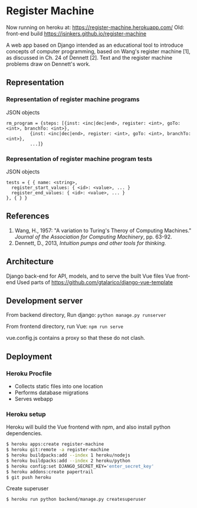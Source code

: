 # Register Machine

Now running on heroku at:
https://register-machine.herokuapp.com/
Old: front-end build
https://jsinkers.github.io/register-machine

A web app based on Django intended as an educational tool to introduce concepts
of computer programming, based on Wang's register machine [1], as discussed in
Ch. 24 of Dennett [2].  Text and the register machine problems draw on 
Dennett's work.    

## Representation 

### Representation of register machine programs

JSON objects
```
rm_program = {steps: [{inst: <inc|dec|end>, register: <int>, goTo: <int>, branchTo: <int>},
         {inst: <inc|dec|end>, register: <int>, goTo: <int>, branchTo: <int>},
         ...]}
```

         
### Representation of register machine program tests

JSON objects
```
tests = { { name: <string>,
  register_start_values: { <id>: <value>, ... }
  register_end_values: { <id>: <value>, ... }
}, { } }
```

## References

1. Wang, H., 1957: "A variation to Turing's Theroy of Computing Machines." *Journal
of the Association for Computing Machinery*, pp. 63-92. 
2. Dennett, D., 2013, *Intuition pumps and other tools for thinking.*


## Architecture

Django back-end for API, models, and to serve the built Vue files
Vue front-end
Used parts of https://github.com/gtalarico/django-vue-template

## Development server

From backend directory, Run django:
```python manage.py runserver```

From frontend directory, run Vue:
```npm run serve```

vue.config.js contains a proxy so that these do not clash.

## Deployment

### Heroku Procfile
* Collects static files into one location
* Performs database migrations
* Serves webapp

### Heroku setup

Heroku will build the Vue frontend with npm, and also install python dependencies.  

```bash
$ heroku apps:create register-machine
$ heroku git:remote -a register-machine
$ heroku buildpacks:add --index 1 heroku/nodejs
$ heroku buildpacks:add --index 2 heroku/python
$ heroku config:set DJANGO_SECRET_KEY='enter_secret_key'
$ heroku addons:create papertrail
$ git push heroku
```

Create superuser
```bash
$ heroku run python backend/manage.py createsuperuser
```